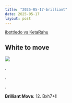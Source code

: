 ```yaml
---
title: "2025-05-17-brilliant"
date: 2025-05-17
layout: post
---
```


[ibottledo vs KetaRahu](https://www.chess.com/analysis/game/live/138555859748?move=22&tab=review)

## White to move

![](/RecordMyBrilliancy/images/2025-05-17-brilliant.png)

.

.

.

**Brilliant Move:** 12. Bxh7+!!

